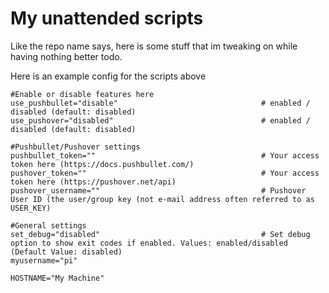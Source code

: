# My unattended scripts
Like the repo name says, here is some stuff that im tweaking on while having nothing better todo.

Here is an example config for the scripts above

```config
#Enable or disable features here
use_pushbullet="disable"                                # enabled / disabled (default: disabled)
use_pushover="disabled"                                 # enabled / disabled (default: disabled)

#Pushbullet/Pushover settings
pushbullet_token=""                                     # Your access token here (https://docs.pushbullet.com/)
pushover_token=""                                       # Your access token here (https://pushover.net/api)
pushover_username=""                                    # Pushover User ID (the user/group key (not e-mail address often referred to as USER_KEY)

#General settings
set_debug="disabled"                                    # Set debug option to show exit codes if enabled. Values: enabled/disabled (Default Value: disabled)
myusername="pi"

HOSTNAME="My Machine"
```
